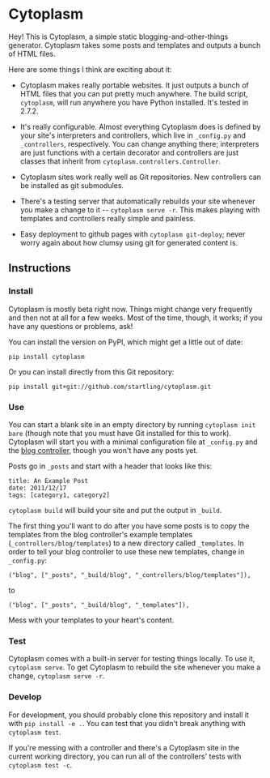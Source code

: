 # Cytoplasm
Hey! This is Cytoplasm, a simple static blogging-and-other-things generator. Cytoplasm takes some posts and templates and outputs a bunch of HTML files.  

Here are some things I think are exciting about it:

* Cytoplasm makes really portable websites. It just outputs a bunch of HTML files that you can put pretty much anywhere. The build script, `cytoplasm`, will run anywhere you have Python installed. It's tested in 2.7.2.

* It's really configurable. Almost everything Cytoplasm does is defined by your site's interpreters and controllers, which live in `_config.py` and `_controllers`, respectively. You can change anything there; interpreters are just functions with a certain decorator and controllers are just classes that inherit from `cytoplasm.controllers.Controller`.

* Cytoplasm sites work really well as Git repositories. New controllers can be installed as git submodules.

* There's a testing server that automatically rebuilds your site whenever you make a change to it -- `cytoplasm serve -r`. This makes playing with templates and controllers really simple and painless.

* Easy deployment to github pages with `cytoplasm git-deploy`; never worry again about how clumsy using git for generated content is.

## Instructions

### Install
Cytoplasm is mostly beta right now. Things might change very frequently and then not at all for a few weeks. Most of the time, though, it works; if you have any questions or problems, ask!

You can install the version on PyPI, which might get a little out of date:

    pip install cytoplasm

Or you can install directly from this Git repository:

    pip install git+git://github.com/startling/cytoplasm.git

### Use
You can start a blank site in an empty directory by running `cytoplasm init bare` (though note that you must have Git installed for this to work). Cytoplasm will start you with a minimal configuration file at `_config.py` and the [blog controller](https://github.com/startling/cytoplasm-blog-controller), though you won't have any posts yet.

Posts go in `_posts` and start with a header that looks like this:

    title: An Example Post
    date: 2011/12/17
    tags: [category1, category2]

`cytoplasm build` will build your site and put the output in `_build`.

The first thing you'll want to do after you have some posts is to copy the templates from the blog controller's example templates (`_controllers/blog/templates`) to a new directory called `_templates`. In order to tell your blog controller to use these new templates, change in `_config.py`:

    ("blog", ["_posts", "_build/blog", "_controllers/blog/templates"]),

to

    ("blog", ["_posts", "_build/blog", "_templates"]),

Mess with your templates to your heart's content.

### Test
Cytoplasm comes with a built-in server for testing things locally. To use it, `cytoplasm serve`. To get Cytoplasm to rebuild the site whenever you make a change, `cytoplasm serve -r`.

### Develop
For development, you should probably clone this repository and install it with `pip install -e .`. You can test that you didn't break anything with `cytoplasm test`.

If you're messing with a controller and there's a Cytoplasm site in the current working directory, you can run all of the controllers' tests with `cytoplasm test -c`.

